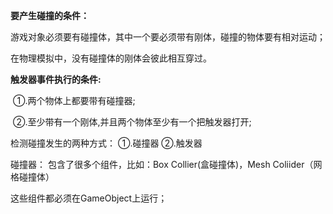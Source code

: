 **要产生碰撞的条件：**

 游戏对象必须要有碰撞体，其中一个要必须带有刚体，碰撞的物体要有相对运动；

 在物理模拟中，没有碰撞体的刚体会彼此相互穿过。

 

**触发器事件执行的条件:**

​      ①.两个物体上都要带有碰撞器;

​      ②.至少带有一个刚体,并且两个物体至少有一个把触发器打开;

 

检测碰撞发生的两种方式： ①.碰撞器    ②.触发器

 

碰撞器： 包含了很多个组件，比如：Box Collier(盒碰撞体)，Mesh Coliider（网格碰撞体）

  这些组件都必须在GameObject上运行；